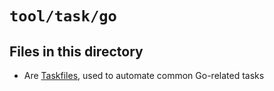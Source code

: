 # `tool/task/go`

## Files in this directory

- Are [Taskfiles](https://taskfile.dev), used to automate common Go-related tasks
